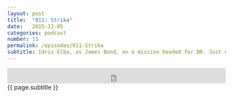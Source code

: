 ```yaml
---
layout: post
title:  "011: Strika"
date:   2015-12-05
categories: podcast
number: 11
permalink: /episodes/011-Strika
subtitle: Idris Elba, as James Bond, on a mission headed for DR. Just one of the many topics we cover on <a href="http://www.imdb.com/title/tt1365050/?ref_=nv_sr_1" target="_blank">Beasts of No Nation</a> as well as Elba's powerhouse performance, our personal connection with Agu's story, and its importance as Netflix's first feature. <a href="/audible" target="_blank">Click here</a> to get a free audiobook and support the show!
---
```


<iframe frameborder='0' height='36px' scrolling='no' seamless src='https://simplecast.fm/e/21839?style=dark' width='100%'></iframe>

<br>
<span class="episode_text">
{{ page.subtitle }}
</span>
<br><br>
